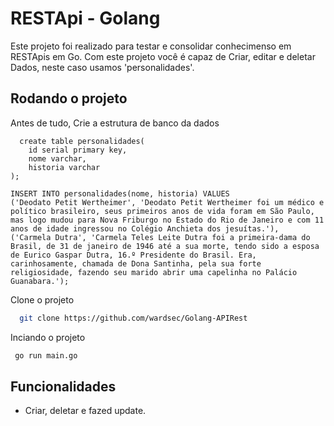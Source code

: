 
# RESTApi - Golang

Este projeto foi realizado para testar e consolidar conhecimenso em RESTApis em Go.
Com este projeto você é capaz de Criar, editar e deletar Dados, neste caso usamos 'personalidades'.

 ## Rodando o projeto

Antes de tudo, Crie a estrutura de banco da dados 
```
  create table personalidades(
    id serial primary key,
    nome varchar,
    historia varchar
);

INSERT INTO personalidades(nome, historia) VALUES
('Deodato Petit Wertheimer', 'Deodato Petit Wertheimer foi um médico e político brasileiro, seus primeiros anos de vida foram em São Paulo, mas logo mudou para Nova Friburgo no Estado do Rio de Janeiro e com 11 anos de idade ingressou no Colégio Anchieta dos jesuítas.'),
('Carmela Dutra', 'Carmela Teles Leite Dutra foi a primeira-dama do Brasil, de 31 de janeiro de 1946 até a sua morte, tendo sido a esposa de Eurico Gaspar Dutra, 16.º Presidente do Brasil. Era, carinhosamente, chamada de Dona Santinha, pela sua forte religiosidade, fazendo seu marido abrir uma capelinha no Palácio Guanabara.');
```

Clone o projeto

```bash
  git clone https://github.com/wardsec/Golang-APIRest
```

Inciando o projeto
```bash
 go run main.go

```
## Funcionalidades

- Criar, deletar e fazed update.
